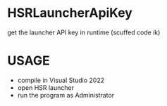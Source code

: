 # HSRLauncherApiKey
 get the launcher API key in runtime (scuffed code ik)

# USAGE
- compile in Visual Studio 2022
- open HSR launcher
- run the program as Administrator
